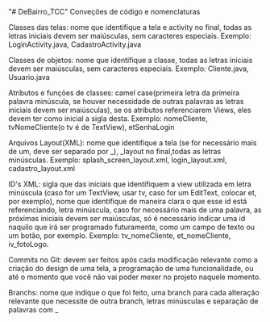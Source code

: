 "# DeBairro_TCC" 
Conveções de código e nomenclaturas

Classes das telas: nome que identifique a tela e activity no final, todas as letras iniciais devem ser maiúsculas, sem caracteres especiais.
Exemplo: LoginActivity.java, CadastroActivity.java

Classes de objetos: nome que identifique a classe, todas as letras iniciais devem ser maiúsculas, sem caracteres especiais.
Exemplo: Cliente.java, Usuario.java

Atributos e funções de classes: camel case(primeira letra da primeira palavra minúscula, se houver necessidade de outras palavras as letras iniciais devem ser maiúsculas), se os atributos referenciarem Views, eles devem ter como inicial a sigla desta.
Exemplo: nomeCliente, tvNomeCliente(o tv é de TextView), etSenhaLogin

Arquivos Layout(XML): nome que identifique a tela (se for necessário mais de um, deve ser separado por _), _layout no final,todas as letras minúsculas.
Exemplo: splash_screen_layout.xml, login_layout.xml, cadastro_layout.xml 

ID's XML: sigla que das iniciais que identifiquem a view utilizada em letra minúscula (caso for um TextView, usar tv, caso for um EditText, colocar et, por exemplo), nome que identifique de maneira clara o que esse id está referenciando, letra minúscula, caso for necessário mais de uma palavra, as próximas iniciais devem ser maiúsculas, só é necessário indicar uma id naquilo que irá ser programado futuramente, como um campo de texto ou um botão, por exemplo.
Exemplo: tv_nomeCliente, et_nomeCliente, iv_fotoLogo.

Commits no Git: devem ser feitos após cada modificação relevante como a criação do design de uma tela, a programação de uma funcionalidade, ou até o momento que você não vai poder mexer no projeto naquele momento.

Branchs: nome que indique o que foi feito, uma branch para cada alteração relevante que necessite de outra branch, letras minúsculas e separação de  palavras com _


